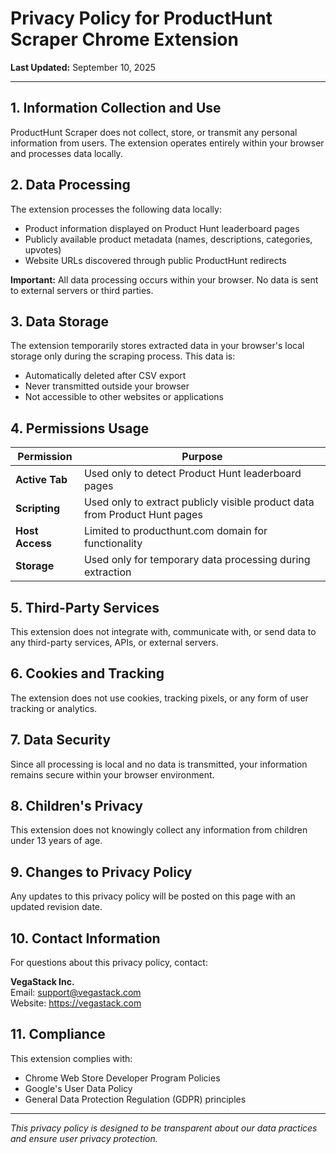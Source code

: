 # Privacy Policy for ProductHunt Scraper Chrome Extension

**Last Updated:** September 10, 2025

---

## 1. Information Collection and Use

ProductHunt Scraper does not collect, store, or transmit any personal information from users. The extension operates entirely within your browser and processes data locally.

## 2. Data Processing

The extension processes the following data locally:

- Product information displayed on Product Hunt leaderboard pages
- Publicly available product metadata (names, descriptions, categories, upvotes)
- Website URLs discovered through public ProductHunt redirects

**Important:** All data processing occurs within your browser. No data is sent to external servers or third parties.

## 3. Data Storage

The extension temporarily stores extracted data in your browser's local storage only during the scraping process. This data is:

- Automatically deleted after CSV export
- Never transmitted outside your browser
- Not accessible to other websites or applications

## 4. Permissions Usage

| Permission | Purpose |
|------------|---------|
| **Active Tab** | Used only to detect Product Hunt leaderboard pages |
| **Scripting** | Used only to extract publicly visible product data from Product Hunt pages |
| **Host Access** | Limited to producthunt.com domain for functionality |
| **Storage** | Used only for temporary data processing during extraction |

## 5. Third-Party Services

This extension does not integrate with, communicate with, or send data to any third-party services, APIs, or external servers.

## 6. Cookies and Tracking

The extension does not use cookies, tracking pixels, or any form of user tracking or analytics.

## 7. Data Security

Since all processing is local and no data is transmitted, your information remains secure within your browser environment.

## 8. Children's Privacy

This extension does not knowingly collect any information from children under 13 years of age.

## 9. Changes to Privacy Policy

Any updates to this privacy policy will be posted on this page with an updated revision date.

## 10. Contact Information

For questions about this privacy policy, contact:

**VegaStack Inc.**  
Email: support@vegastack.com  
Website: https://vegastack.com

## 11. Compliance

This extension complies with:

- Chrome Web Store Developer Program Policies
- Google's User Data Policy  
- General Data Protection Regulation (GDPR) principles

---

*This privacy policy is designed to be transparent about our data practices and ensure user privacy protection.*